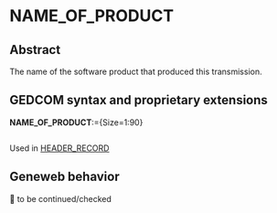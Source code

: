 ﻿# NAME_OF_PRODUCT
## Abstract
The name of the software product that produced this transmission.


## GEDCOM syntax and proprietary extensions

**NAME_OF_PRODUCT**:={Size=1:90}
<pre>
</pre>
Used in <a href=Ged.HEADER_RECORD.md>HEADER_RECORD</a><br />


## Geneweb behavior



🚧 to be continued/checked


